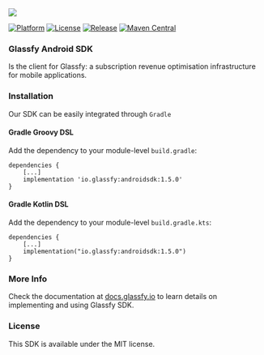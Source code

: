 <img src="https://media.glassfy.io/banner_purple.png" />


[![Platform](https://img.shields.io/badge/platform-android-lightgrey)](https://glassfy.io)
[![License](https://img.shields.io/badge/license-MIT-lightgrey)](https://glassfy.io)
[![Release](https://img.shields.io/github/v/release/glassfy/android-sdk)](https://glassfy.io)
[![Maven Central](https://img.shields.io/maven-central/v/io.glassfy/androidsdk)](https://glassfy.io)

### Glassfy Android SDK

Is the client for Glassfy: a subscription revenue optimisation infrastructure for mobile
applications.

### Installation

Our SDK can be easily integrated through `Gradle`

#### Gradle Groovy DSL

Add the dependency to your module-level `build.gradle`:

```
dependencies {
    [...]
    implementation 'io.glassfy:androidsdk:1.5.0'
}
```

#### Gradle Kotlin DSL

Add the dependency to your module-level `build.gradle.kts`:

```
dependencies {
    [...]
    implementation("io.glassfy:androidsdk:1.5.0")
}
```

### More Info

Check the documentation at [docs.glassfy.io](https://docs.glassfy.io/get-started/quick-start) to
learn details on implementing and using Glassfy SDK.

### License

This SDK is available under the MIT license.
